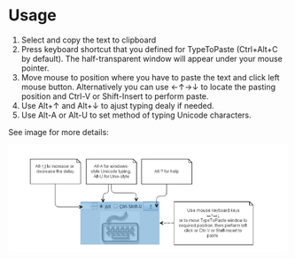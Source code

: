 Usage
=====

1. Select and copy the text to clipboard
2. Press keyboard shortcut that you defined for TypeToPaste (Ctrl+Alt+C by default). The half-transparent window will appear under your mouse pointer. 
3. Move mouse to position where you have to paste the text and click left mouse button. Alternatively you can use  ←↑→↓ to locate the pasting position and Ctrl-V or Shift-Insert to perform paste.
4. Use Alt+↑ and Alt+↓ to ajust typing dealy if needed.
5. Use Alt-A or Alt-U to set method of typing Unicode characters.  

See image for more details:

![help text](clickpadhelp.png "Usage")
